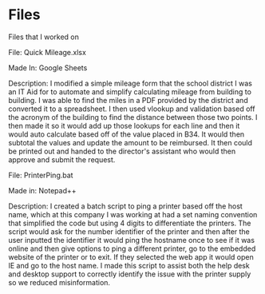 # Files
Files that I worked on

File: Quick Mileage.xlsx

Made In: Google Sheets

Description: I modified a simple mileage form that the school district I was an IT Aid for to automate and simplify calculating mileage from building to building. 
I was able to find the miles in a PDF provided by the district and converted it to a spreadsheet. I then used vlookup and validation based off the acronym of the building to find the distance between those two points.
I then made it so it would add up those lookups for each line and then it would auto calculate based off of the value placed in B34.
It would then subtotal the values and update the amount to be reimbursed. It then could be printed out and handed to the director's assistant who would then approve and submit the request.

File: PrinterPing.bat

Made in: Notepad++

Description: I created a batch script to ping a printer based off the host name, which at this company I was working at had a set naming convention that simplified the code but using 4 digits to differentiate the printers.
The script would ask for the number identifier of the printer and then after the user inputted the identifier it would ping the hostname once to see if it was online and then give options to ping a different printer, go to the embedded website of the printer or to exit.
If they selected the web app it would open IE and go to the host name.
I made this script to assist both the help desk and desktop support to correctly identify the issue with the printer supply so we reduced misinformation.
